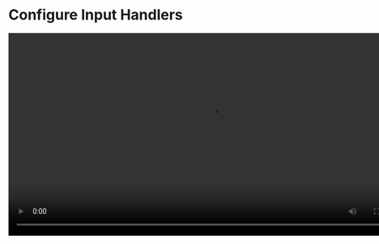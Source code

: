 # Configure Input Handlers
<secondary-label ref="guide"/>

<video src="https://youtu.be/6B6VPUPXmK0" preview-src="sc_thumbnail_p01g01.png" width="800" />

Configure **Ninja Input** and replace the default configuration from a project, such as the **Third Person Template**, so
it will use **Input Handlers** and an **Input Setup**.

<procedure title="Add Ninja Input to your project" collapsible="true">
    <step>Follow the steps from the <b><a href="ipt_setup.md"/></b> page. In this guide, we will add the <b>Input Manager Component</b> to the <b>Player Controller</b>.</step>    
    <step>Set your <b>Player Controller</b> to your <b>Game Mode</b> either in your <b>Level Details</b>, or in your <b>Maps and Modes</b> page in the <b>Project Settings</b>.</step>
</procedure>

<procedure title="Remove the original input handling logic" collapsible="true">
    <step>Open your <b>Project Settings</b>, navigate to <b>Enhanced Input</b> and make sure that there are no <b>Default Mapping Contexts</b>.</step>    
    <step>Navigate to your <b>Character Blueprint</b>, open it and go to the <b>Event Graph</b>.</step>
    <step>Remove all input-related nodes, including the ones connected to <b>Begin Play</b>.</step>
</procedure>

<procedure title="Configure the Input Setup" collapsible="true">
    <step>In the <b>Content Browser</b>, navigate to your <b>Input</b> folder.</step>
    <step>Right click to open the <b>Context Menu</b>, navigate to the <b>Input</b> category and select <b>Ninja Input Setup</b>. Name it in a way that it correlates with your <b>Input Mapping Context</b>, for example: <code>IMC_Gameplay</code> &rightarrow; <code>IS_Gameplay</code>.</step>
    <step>Open the new <b>Input Setup</b> and add your <b>Input Mapping Context</b>.</step>
    <step>Add three new entries to the <b>Input Handlers</b> list, selecting: <code>Character: Move</code>, <code>Character: Look</code> and <code>Character: Jump</code>.</step>
    <step>
        <p>For each one of these entries, expand their properties and add the appropriate <b>Input Action</b>.</p>
        <p>By default, they will have Input Actions starting with <code>IA_NI</code>, which are the ones provided by Ninja Input. Make sure to <b>replace them</b> with their counterparts, provided by the project.</p>
        <img src="p01g01_configure_input_setup.png" alt="Configure Input Setup" thumbnail="true" border-effect="line" width="600"/>
    </step>
    <tip>
        <p>If you get a <b>Validation Error</b> while saving your <b>Input Setup</b>, it means that there are Input Actions in your <b>Input Mapping Context</b> that are <b>missing</b> in the list of <b>Input Handlers</b>.</p>
        <p>Check the <b>Message Log Window</b> and you will find which Input Actions are missing an Input Handler. And you can always separate your inputs into <b>multiple setups</b>.</p>
    </tip>
</procedure>

<procedure title="Assign the Input Setup to the Input Manager" collapsible="true">
    <step>Navigate to the <b>Player Controller</b>, where the <b>Input Manager</b> was added.</step>
    <step>Click the <b>Input Manager Component</b> to open its <b>Default Values</b>.</step>
    <step>
        <p>Add the newly-created <b>Input Setup</b> to the list of <b>Input Setups</b>.</p>
        <img src="p01g01_add_input_setup_to_component.png" alt="Add the Input Setup" thumbnail="true" border-effect="line" width="600"/>
    </step>
</procedure>

<procedure title="Test everything" collapsible="true">
    <step>Hit <b>Play</b> and all your inputs should work as expected: you should be able to <b>move</b>, <b>look around</b> and <b>jump</b>.</step>
    <img src="p01g01_outcome.gif" alt="Finished initial setup"/>
</procedure>
